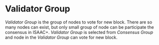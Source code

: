 # Validator Group

*Validator Group* is the group of nodes to vote for new block. There are so many nodes can exist, but only small group of node can be participate the consensus in ISAAC+. *Validator Group* is selected from *Consensus Group* and node in the *Validator Group* can vote for new block.
